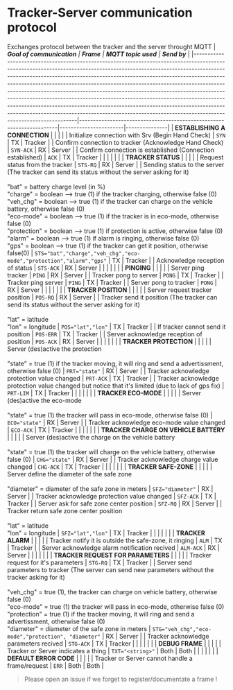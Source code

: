 # Tracker-Server communication protocol
Exchanges protocol between the tracker and the server throught MQTT
| <i>**Goal of communication**                                                                                                                                                                                                                                                                                                                                                                                                                                                                                                                                                                                                                                                        | **Frame**                                                          | **MQTT topic used** | **Send by**</i> |
|------------------------------------------------------------------------------------------------------------------------------------------------------------------------------------------------------------------------------------------------------------------------------------------------------------------------------------------------------------------------------------------------------------------------------------------------------------------------------------------------------------------------------------------------------------------------------------------------------------------------------------------------------------------------------------|----------------------------------------------------------------------|-----------------------|---------------|
| **ESTABLISHING A CONNECTION**                                                                                                                                                                                                                                                                                                                                                                                                                                                                                                                                                                                                                                                      |                                                                      |                       |               |
| Initialize connection with Srv (Begin Hand Check)                                                                                                                                                                                                                                                                                                                                                                                                                                                                                                                                                                                                                                  | `SYN`                                                                | TX                    | Tracker       |
| Confirm connection to tracker (Acknowledge Hand Check)                                                                                                                                                                                                                                                                                                                                                                                                                                                                                                                                                                                                                             | `SYN-ACK`                                                            | RX                    | Server        |
| Confirm connection is established (Connection established)                                                                                                                                                                                                                                                                                                                                                                                                                                                                                                                                                                                                                         | `ACK`                                                                | TX                    | Tracker       |
|                                                                                                                                                                                                                                                                                                                                                                                                                                                                                                                                                                                                                                                                                    |                                                                      |                       |               |
| **TRACKER STATUS**                                                                                                                                                                                                                                                                                                                                                                                                                                                                                                                                                                                                                                                                 |                                                                      |                       |               |
| Request status from the tracker                                                                                                                                                                                                                                                                                                                                                                                                                                                                                                                                                                                                                                                    | `STS-RQ`                                                             | RX                    | Server        |
| Sending status to the server (The tracker can send its status without the server asking for it)<br><br>"bat" = battery charge level (in %)<br>"charge" = boolean --> true (1) if the tracker charging, otherwise false (0)<br>"veh_chg" = boolean --> true (1) if the tracker can charge on the vehicle battery, otherwise false (0)<br>"eco-mode" = boolean --> true (1) if the tracker is in eco-mode, otherwise false (0)<br>"protection" = boolean --> true (1) if protection is active, otherwise false (0)<br>"alarm" = boolean --> true (1) if alarm is ringing, otherwise false (0)<br>"gps" = boolean --> true (1) if the tracker can get it position, otherwise false(0) | `STS="bat","charge","veh_chg","eco-mode","protection","alarm","gps"` | TX                    | Tracker       |
| Acknowledge reception of status                                                                                                                                                                                                                                                                                                                                                                                                                                                                                                                                                                                                                                                    | `STS-ACK`                                                            | RX                    | Server        |
|                                                                                                                                                                                                                                                                                                                                                                                                                                                                                                                                                                                                                                                                                    |                                                                      |                       |               |
| **PINGING**                                                                                                                                                                                                                                                                                                                                                                                                                                                                                                                                                                                                                                                                        |                                                                      |                       |               |
| Server ping tracker                                                                                                                                                                                                                                                                                                                                                                                                                                                                                                                                                                                                                                                                | `PING`                                                               | RX                    | Server        |
| Tracker pong to server                                                                                                                                                                                                                                                                                                                                                                                                                                                                                                                                                                                                                                                             | `PONG`                                                               | TX                    | Tracker       |
| Tracker ping server                                                                                                                                                                                                                                                                                                                                                                                                                                                                                                                                                                                                                                                                | `PING`                                                               | TX                    | Tracker       |
| Server pong to tracker                                                                                                                                                                                                                                                                                                                                                                                                                                                                                                                                                                                                                                                             | `PONG`                                                               | RX                    | Server        |
|                                                                                                                                                                                                                                                                                                                                                                                                                                                                                                                                                                                                                                                                                    |                                                                      |                       |               |
| **TRACKER POSITION**                                                                                                                                                                                                                                                                                                                                                                                                                                                                                                                                                                                                                                                               |                                                                      |                       |               |
| Server request tracker position                                                                                                                                                                                                                                                                                                                                                                                                                                                                                                                                                                                                                                                    | `POS-RQ`                                                             | RX                    | Server        |
| Tracker send it position (The tracker can send its status without the server asking for it)<br><br>"lat" = latitude<br>"lon" = longitude                                                                                                                                                                                                                                                                                                                                                                                                                                                                                                                                           | `POS="lat","lon"`                                                    | TX                    | Tracker       |
| If tracker cannot send it position                                                                                                                                                                                                                                                                                                                                                                                                                                                                                                                                                                                                                                                 | `POS-ERR`                                                            | TX                    | Tracker       |
| Server acknowledge reception of position                                                                                                                                                                                                                                                                                                                                                                                                                                                                                                                                                                                                                                           | `POS-ACK`                                                            | RX                    | Server        |
|                                                                                                                                                                                                                                                                                                                                                                                                                                                                                                                                                                                                                                                                                    |                                                                      |                       |               |
| **TRACKER PROTECTION**                                                                                                                                                                                                                                                                                                                                                                                                                                                                                                                                                                                                                                                             |                                                                      |                       |               |
| Server (des)active the protection<br><br>"state" = true (1) if the tracker moving, it will ring and send a advertissment, otherwise false (0)                                                                                                                                                                                                                                                                                                                                                                                                                                                                                                                                      | `PRT="state"`                                                        | RX                    | Server        |
| Tracker acknowledge protection value changed                                                                                                                                                                                                                                                                                                                                                                                                                                                                                                                                                                                                                                       | `PRT-ACK`                                                            | TX                    | Tracker       |
| Tracker acknowledge protection value changed but notice that it's limited (due to lack of gps fix)                                                                                                                                                                                                                                                                                                                                                                                                                                                                                                                                                                                 | `PRT-LIM`                                                            | TX                    | Tracker       |
|                                                                                                                                                                                                                                                                                                                                                                                                                                                                                                                                                                                                                                                                                    |                                                                      |                       |               |
| **TRACKER ECO-MODE**                                                                                                                                                                                                                                                                                                                                                                                                                                                                                                                                                                                                                                                               |                                                                      |                       |               |
| Server (des)active the eco-mode<br><br>"state" = true (1) the tracker will pass in eco-mode, otherwise false (0)                                                                                                                                                                                                                                                                                                                                                                                                                                                                                                                                                                   | `ECO="state"`                                                        | RX                    | Server        |
| Tracker acknowledge eco-mode value changed                                                                                                                                                                                                                                                                                                                                                                                                                                                                                                                                                                                                                                         | `ECO-ACK`                                                            | TX                    | Tracker       |
|                                                                                                                                                                                                                                                                                                                                                                                                                                                                                                                                                                                                                                                                                    |                                                                      |                       |               |
| **TRACKER CHARGE ON VEHICLE BATTERY**                                                                                                                                                                                                                                                                                                                                                                                                                                                                                                                                                                                                                                              |                                                                      |                       |               |
| Server (des)active the charge on the vehicle battery<br><br>"state" = true (1) the tracker will charge on the vehicle battery, otherwise false (0)                                                                                                                                                                                                                                                                                                                                                                                                                                                                                                                                 | `CHG="state"`                                                        | RX                    | Server        |
| Tracker acknowledge charge value changed                                                                                                                                                                                                                                                                                                                                                                                                                                                                                                                                                                                                                                           | `CHG-ACK`                                                            | TX                    | Tracker       |
|                                                                                                                                                                                                                                                                                                                                                                                                                                                                                                                                                                                                                                                                                    |                                                                      |                       |               |
| **TRACKER SAFE-ZONE**                                                                                                                                                                                                                                                                                                                                                                                                                                                                                                                                                                                                                                                              |                                                                      |                       |               |
| Server define the diameter of the safe zone<br><br>"diameter" = diameter of the safe zone in meters                                                                                                                                                                                                                                                                                                                                                                                                                                                                                                                                                                                | `SFZ="diameter"`                                                     | RX                    | Server        |
| Tracker acknowledge protection value changed                                                                                                                                                                                                                                                                                                                                                                                                                                                                                                                                                                                                                                       | `SFZ-ACK`                                                            | TX                    | Tracker       |
| Server ask for safe zone center position                                                                                                                                                                                                                                                                                                                                                                                                                                                                                                                                                                                                                                           | `SFZ-RQ`                                                             | RX                    | Server        |
| Tracker return safe zone center position<br><br>"lat" = latitude<br>"lon" = longitude                                                                                                                                                                                                                                                                                                                                                                                                                                                                                                                                                                                              | `SFZ="lat","lon"`                                                    | TX                    | Tracker       |
|                                                                                                                                                                                                                                                                                                                                                                                                                                                                                                                                                                                                                                                                                    |                                                                      |                       |               |
| **TRACKER ALARM**                                                                                                                                                                                                                                                                                                                                                                                                                                                                                                                                                                                                                                                                  |                                                                      |                       |               |
| Tracker notify it is outside the safe-zone, it ringing                                                                                                                                                                                                                                                                                                                                                                                                                                                                                                                                                                                                                             | `ALM`                                                                | TX                    | Tracker       |
| Server acknowledge alarm notification recived                                                                                                                                                                                                                                                                                                                                                                                                                                                                                                                                                                                                                                      | `ALM-ACK`                                                            | RX                    | Server        |
|                                                                                                                                                                                                                                                                                                                                                                                                                                                                                                                                                                                                                                                                                    |                                                                      |                       |               |
| **TRACKER REQUEST FOR PARAMETERS**                                                                                                                                                                                                                                                                                                                                                                                                                                                                                                                                                                                                                                                 |                                                                      |                       |               |
| Tracker request for it's parameters                                                                                                                                                                                                                                                                                                                                                                                                                                                                                                                                                                                                                                                | `STG-RQ`                                                             | TX                    | Tracker       |
| Server send parameters to tracker (The server can send new parameters without the tracker asking for it)<br><br>"veh_chg" = true (1), the tracker can charge on vehicle battery, otherwise false (0)<br>"eco-mode" = true (1) the tracker will pass in eco-mode, otherwise false (0)<br>"protection" = true (1) if the tracker moving, it will ring and send a advertissment, otherwise false (0)<br>"diameter" = diameter of the safe zone in meters                                                                                                                                                                                                                              | `STG="veh_chg","eco-mode","protection", "diameter"`                  | RX                    | Server        |
| Tracker acknowledge parameters recived                                                                                                                                                                                                                                                                                                                                                                                                                                                                                                                                                                                                                                             | `STG-ACK`                                                            | TX                    | Tracker       |
|                                                                                                                                                                                                                                                                                                                                                                                                                                                                                                                                                                                                                                                                                    |                                                                      |                       |               |
| **DEBUG FRAME**                                                                                                                                                                                                                                                                                                                                                                                                                                                                                                                                                                                                                                                             |                                                                      |                       |               |
| Tracker or Server indicates a thing                                                                                                                                                                                                                                                                                                                                                                                                                                                                                                                                                                                                                                                | `TXT="<string>"`                                                     | Both                  | Both          |
|                                                                                                                                                                                                                                                                                                                                                                                                                                                                                                                                                                                                                                                                                    |                                                                      |                       |               |
| **DEFAULT ERROR CODE**                                                                                                                                                                                                                                                                                                                                                                                                                                                                                                                                                                                                                                                             |                                                                      |                       |               |
| Tracker or Server cannot handle a frame/request                                                                                                                                                                                                                                                                                                                                                                                                                                                                                                                                                                                                                                    | `ERR`                                                                | Both                  | Both          |
> Please open an issue if we forget to register/documentate a frame !
